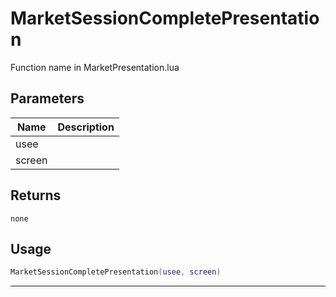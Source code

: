 # MarketSessionCompletePresentation

Function name in MarketPresentation.lua

## Parameters

| Name   | Description |
| ------ | ----------- |
| usee   |             |
| screen |             |

## Returns

`none`

## Usage

```lua
MarketSessionCompletePresentation(usee, screen)
```

---
